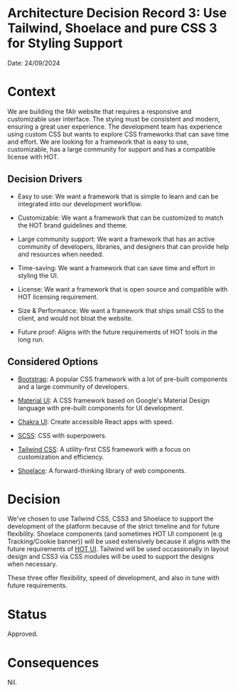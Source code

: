 # Architecture Decision Record 3: Use Tailwind, Shoelace and pure CSS 3 for Styling Support

Date: 24/09/2024

# Context

We are building the fAIr website that requires a responsive and customizable user interface. The stying must be consistent and modern, ensuring a great user experience. The development team has experience using custom CSS but wants to explore CSS frameworks that can save time and effort. We are looking for a framework that is easy to use, customizable, has a large community for support and has a compatible license with HOT.

## Decision Drivers

- Easy to use: We want a framework that is simple to learn and can be integrated into our development workflow.

- Customizable: We want a framework that can be customized to match the HOT brand guidelines and theme.

- Large community support: We want a framework that has an active community of developers, libraries, and designers that can provide help and resources when needed.

- Time-saving: We want a framework that can save time and effort in styling the UI.

- License: We want a framework that is open source and compatible with HOT licensing requirement.

- Size & Performance: We want a framework that ships small CSS to the client, and would not bloat the website.

- Future proof: Aligns with the future requirements of HOT tools in the long run.

## Considered Options

- [Bootstrap](https://getbootstrap.com/): A popular CSS framework with a lot of pre-built components and a large community of developers.

- [Material UI](https://mui.com/material-ui/): A CSS framework based on Google's Material Design language with pre-built components for UI development.

- [Chakra UI](https://v2.chakra-ui.com/): Create accessible React apps with speed.

- [SCSS](https://sass-lang.com/): CSS with superpowers.

- [Tailwind CSS](https://tailwindcss.com/): A utility-first CSS framework with a focus on customization and efficiency.

- [Shoelace](https://shoelace.style/): A forward-thinking library of web components.

# Decision

We've chosen to use Tailwind CSS, CSS3 and Shoelace to support the development of the platform because of the strict timeline and for future flexibility. Shoelace components (and sometimes HOT UI component (e.g Tracking/Cookie banner)) will be used extensively because it aligns with the future requirements of [HOT UI](https://github.com/hotosm/ui). Tailwind will be used occassionally in layout design and CSS3 via CSS modules will be used to support the designs when necessary.

These three offer flexibility, speed of development, and also in tune with future requirements.

# Status

Approved.

# Consequences

Nil.
